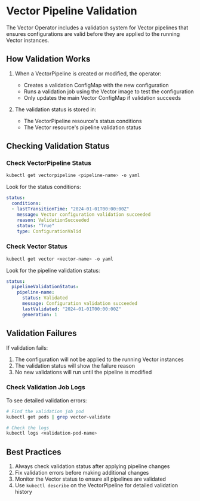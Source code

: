 # Vector Pipeline Validation

The Vector Operator includes a validation system for Vector pipelines that ensures configurations are valid before they are applied to the running Vector instances.

## How Validation Works

1. When a VectorPipeline is created or modified, the operator:
   - Creates a validation ConfigMap with the new configuration
   - Runs a validation job using the Vector image to test the configuration
   - Only updates the main Vector ConfigMap if validation succeeds

2. The validation status is stored in:
   - The VectorPipeline resource's status conditions
   - The Vector resource's pipeline validation status

## Checking Validation Status

### Check VectorPipeline Status

```bash
kubectl get vectorpipeline <pipeline-name> -o yaml
```

Look for the status conditions:
```yaml
status:
  conditions:
  - lastTransitionTime: "2024-01-01T00:00:00Z"
    message: Vector configuration validation succeeded
    reason: ValidationSucceeded
    status: "True"
    type: ConfigurationValid
```

### Check Vector Status

```bash
kubectl get vector <vector-name> -o yaml
```

Look for the pipeline validation status:
```yaml
status:
  pipelineValidationStatus:
    pipeline-name:
      status: Validated
      message: Configuration validation succeeded
      lastValidated: "2024-01-01T00:00:00Z"
      generation: 1
```

## Validation Failures

If validation fails:
1. The configuration will not be applied to the running Vector instances
2. The validation status will show the failure reason
3. No new validations will run until the pipeline is modified

### Check Validation Job Logs

To see detailed validation errors:

```bash
# Find the validation job pod
kubectl get pods | grep vector-validate

# Check the logs
kubectl logs <validation-pod-name>
```

## Best Practices

1. Always check validation status after applying pipeline changes
2. Fix validation errors before making additional changes
3. Monitor the Vector status to ensure all pipelines are validated
4. Use `kubectl describe` on the VectorPipeline for detailed validation history